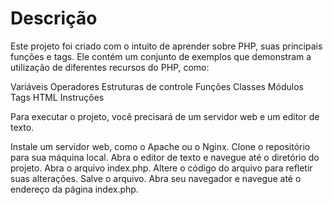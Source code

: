 # Descrição

Este projeto foi criado com o intuito de aprender sobre PHP, suas principais funções e tags. Ele contém um conjunto de exemplos que demonstram a utilização de diferentes recursos do PHP, como:

Variáveis
Operadores
Estruturas de controle
Funções
Classes
Módulos
Tags HTML
Instruções

Para executar o projeto, você precisará de um servidor web e um editor de texto.

Instale um servidor web, como o Apache ou o Nginx.
Clone o repositório para sua máquina local.
Abra o editor de texto e navegue até o diretório do projeto.
Abra o arquivo index.php.
Altere o código do arquivo para refletir suas alterações.
Salve o arquivo.
Abra seu navegador e navegue até o endereço da página index.php.
